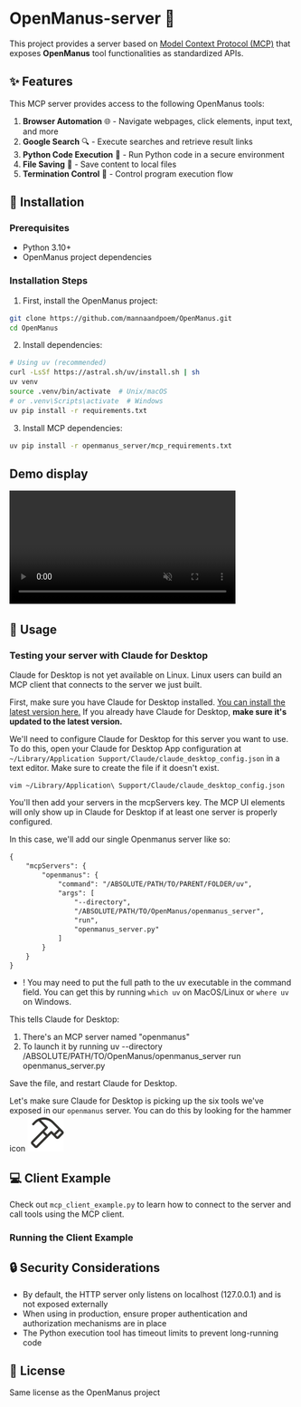 # OpenManus-server 🤖

This project provides a server based on [Model Context Protocol (MCP)](https://modelcontextprotocol.io/) that exposes **OpenManus** tool functionalities as standardized APIs.

## ✨ Features

This MCP server provides access to the following OpenManus tools:

1. **Browser Automation** 🌐 - Navigate webpages, click elements, input text, and more
2. **Google Search** 🔍 - Execute searches and retrieve result links
3. **Python Code Execution** 🐍 - Run Python code in a secure environment
4. **File Saving** 💾 - Save content to local files
5. **Termination Control** 🛑 - Control program execution flow

## 🚀 Installation

### Prerequisites

- Python 3.10+ 
- OpenManus project dependencies

### Installation Steps

1. First, install the OpenManus project:

```bash
git clone https://github.com/mannaandpoem/OpenManus.git
cd OpenManus
```

2. Install dependencies:

```bash
# Using uv (recommended)
curl -LsSf https://astral.sh/uv/install.sh | sh
uv venv
source .venv/bin/activate  # Unix/macOS
# or .venv\Scripts\activate  # Windows
uv pip install -r requirements.txt
```

3. Install MCP dependencies:

```bash
uv pip install -r openmanus_server/mcp_requirements.txt
```

## Demo display
<video src="./assets/demo.mp4" data-canonical-src="./assets/demo.mp4" controls="controls" muted="muted" class="d-block rounded-bottom-2 border-top width-fit" style="max-height:640px; min-height: 200px"></video>



## 📖 Usage

### Testing your server with Claude for Desktop

<Note>
Claude for Desktop is not yet available on Linux. Linux users can build an MCP client that connects to the server we just built.
</Note>

First, make sure you have Claude for Desktop installed. [You can install the latest version
here.](https://claude.ai/download) If you already have Claude for Desktop, **make sure it's updated to the latest version.**

We'll need to configure Claude for Desktop for this server you want to use. To do this, open your Claude for Desktop App configuration at `~/Library/Application Support/Claude/claude_desktop_config.json` in a text editor. Make sure to create the file if it doesn't exist.

```
vim ~/Library/Application\ Support/Claude/claude_desktop_config.json
```
You'll then add your servers in the mcpServers key. The MCP UI elements will only show up in Claude for Desktop if at least one server is properly configured.

In this case, we'll add our single Openmanus server like so:
```
{
    "mcpServers": {
        "openmanus": {
            "command": "/ABSOLUTE/PATH/TO/PARENT/FOLDER/uv",
            "args": [
                "--directory",
                "/ABSOLUTE/PATH/TO/OpenManus/openmanus_server",
                "run",
                "openmanus_server.py"
            ]
        }
    }
}
```
* ! You may need to put the full path to the uv executable in the command field. You can get this by running ```which uv``` on MacOS/Linux or ```where uv``` on Windows.

This tells Claude for Desktop:

1. There's an MCP server named "openmanus"
2. To launch it by running uv --directory /ABSOLUTE/PATH/TO/OpenManus/openmanus_server run openmanus_server.py

Save the file, and restart Claude for Desktop.

Let's make sure Claude for Desktop is picking up the six tools we've exposed in our `openmanus` server. You can do this by looking for the hammer icon ![hammer icon](./assets/claude-desktop-mcp-hammer-icon.svg)

## 💻 Client Example

Check out `mcp_client_example.py` to learn how to connect to the server and call tools using the MCP client.

### Running the Client Example



## 🔒 Security Considerations

- By default, the HTTP server only listens on localhost (127.0.0.1) and is not exposed externally
- When using in production, ensure proper authentication and authorization mechanisms are in place
- The Python execution tool has timeout limits to prevent long-running code

## 📄 License

Same license as the OpenManus project 